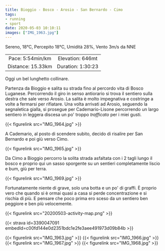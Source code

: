 ```yaml
---
title: Bioggio - Bosco - Arosio - San Bernardo - Cimo
tags:
- running
- sport
date: 2020-05-03 10:10:11
images: ["IMG_1963.jpg"]
---
```


Sereno, 18°C, Percepito 18°C, Umidità 28%, Vento 3m/s da NNE

| | |
| :-: | :-: |
| Pace: 5:54min/km | Elevation: 646mt |
| Distance: 15.33km | Duration: 1:30:23 |

Oggi un bel lunghetto collinare. 

Partenza da Bioggio e salita su strada fino al percordo vita di Bosco Luganese. Percorrendo il giro in senso antiorario si trova il sentiero sulla destra che sale verso Arosio. 
La salita è molto impegnativa e costringe a volte a fermarsi per rifiatare. Una volta arrivati ad Arosio, seguendo la segnaletica gialla, si prosegue per Cademario-Lisone percorrendo un largo sentiero in leggera discesa un po' troppo _trafficato_ per i  miei gusti.

{{< figurelink src="IMG_1964.jpg" >}}

A Cademario, al posto di scendere subito, decido di risalire per San Bernardo e poi giù verso Cimo. 

{{< figurelink src="IMG_1965.jpg" >}}

Da Cimo a Bioggio percorro la solita strada asfaltata con i 2 tagli lungo il bosco e proprio qui un sasso sporgente su un sentieri completamente liscio e bum, giù per terra.

{{< figurelink src="IMG_1969.jpg" >}}

Fortunatamente niente di grave, solo una botta e un po' di graffi. È proprio vero che quando si è ormai quasi a casa si perde concentrazione e si rischia di più. E pensare che poco prima ero sceso da un sentiero ben peggiore e ben più velocemente.



{{< figurelink src="20200503-activity-map.png" >}}


{{< strava id=3390047091 embedId=c00fd144e0d2351bdc1e2fe3aee491973d09b84b >}}

{{< figurelink src="IMG_1963.jpg" >}}
{{< figurelink src="IMG_1966.jpg" >}}
{{< figurelink src="IMG_1967.jpg" >}}
{{< figurelink src="IMG_1968.jpg" >}}
